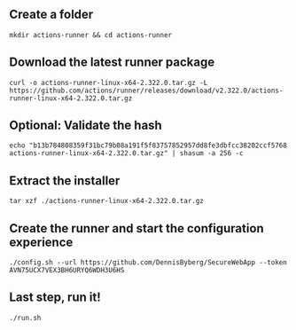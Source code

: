## Create a folder

```
mkdir actions-runner && cd actions-runner
```

## Download the latest runner package

```
curl -o actions-runner-linux-x64-2.322.0.tar.gz -L https://github.com/actions/runner/releases/download/v2.322.0/actions-runner-linux-x64-2.322.0.tar.gz
```

## Optional: Validate the hash

```
echo "b13b784808359f31bc79b08a191f5f83757852957dd8fe3dbfcc38202ccf5768  actions-runner-linux-x64-2.322.0.tar.gz" | shasum -a 256 -c
```

## Extract the installer

```
tar xzf ./actions-runner-linux-x64-2.322.0.tar.gz
```

## Create the runner and start the configuration experience

```
./config.sh --url https://github.com/DennisByberg/SecureWebApp --token AVN75UCX7VEX3BH6URYQ6WDH3U6HS
```

## Last step, run it!

```
./run.sh
```
